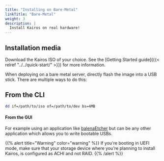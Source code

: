 ```yaml
---
title: "Installing on Bare-Metal"
linkTitle: "Bare-Metal"
weight: 3
description: |
  Install Kairos on real hardware!
---
```


## Installation media

Download the Kairos ISO of your choice. See the [Getting Started guide]({{< relref "../../quick-start/" >}}) for more information.

When deploying on a bare metal server, directly flash the image into a USB stick. There are multiple ways to do this:

## From the CLI

```bash
dd if=/path/to/iso of=/path/to/dev bs=4MB
```

#### From the GUI

For example using an application like [balenaEtcher](https://www.balena.io/etcher/) but can be any other application which allows you to write bootable USBs.

{{% alert title="Warning" color="warning" %}}
If you're booting in UEFI mode, make sure that your storage device where you're planning to install Kairos, is configured as ACHI and not RAID.
{{% /alert %}}


